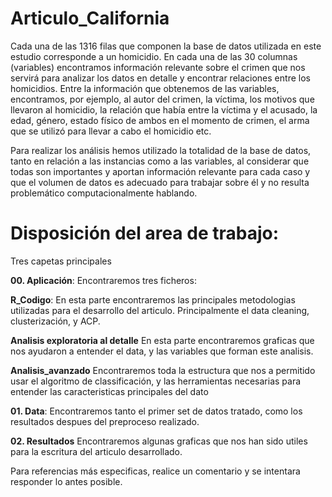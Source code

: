 # Articulo_California

Cada una de las 1316 filas que componen la base de datos utilizada en este estudio corresponde a un homicidio. En cada una de las 30 columnas (variables) encontramos información relevante sobre el crimen que nos servirá para analizar los datos en detalle y encontrar relaciones entre los homicidios. Entre la información que obtenemos de las variables, encontramos, por ejemplo, al autor del crimen, la víctima, los motivos que llevaron al homicidio, la relación que había entre la víctima y el acusado, la edad, género, estado físico de ambos en el momento de crimen, el arma que se utilizó para llevar a cabo el homicidio etc. 

Para realizar los análisis hemos utilizado la totalidad de la base de datos, tanto en relación a las instancias como a las variables, al considerar que todas son importantes y aportan información relevante para cada caso y que el volumen de datos es adecuado para trabajar sobre él y no resulta problemático computacionalmente hablando. 

# Disposición del area de trabajo:

Tres capetas principales

  **00. Aplicación**: 
    Encontraremos tres ficheros:
    
   **R_Codigo**: En esta parte encontraremos las principales metodologias utilizadas para el desarrollo del articulo.            Principalmente el data cleaning, clusterización, y ACP.
      
   **Analisis exploratoria al detalle** En esta parte encontraremos graficas que nos ayudaron a entender el data, y las variables que forman este analisis.
      
   **Analisis_avanzado** Encontraremos toda la estructura que nos a permitido usar el algoritmo de classificación, y las herramientas necesarias para entender las caracteristicas principales del dato

  **01. Data**:
    Encontraremos tanto el primer set de datos tratado, como los resultados despues del preproceso realizado.

  **02. Resultados**
    Encontraremos algunas graficas que nos han sido utiles para la escritura del articulo desarrollado.


Para referencias más especificas, realice un comentario y se intentara responder lo antes posible.
